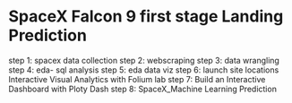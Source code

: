 # SpaceX Falcon 9 first stage Landing Prediction

step 1: spacex data collection
step 2: webscraping 
step 3: data wrangling 
step 4: eda- sql analysis
step 5: eda data viz
step 6: launch site locations Interactive Visual Analytics with Folium lab
step 7: Build an Interactive Dashboard with Ploty Dash
step 8: SpaceX_Machine Learning Prediction

